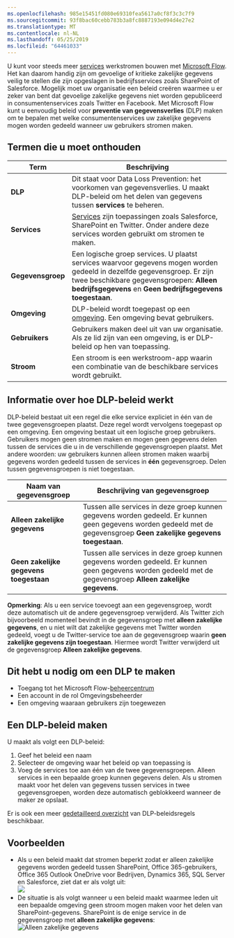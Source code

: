 ```yaml
---
ms.openlocfilehash: 985e15451fd080e69310fea5617a0cf8f3c3c7f9
ms.sourcegitcommit: 93f8bac60cebb783b3a8fc8887193e094d4e27e2
ms.translationtype: MT
ms.contentlocale: nl-NL
ms.lasthandoff: 05/25/2019
ms.locfileid: "64461033"
---
```

U kunt voor steeds meer [services](https://flow.microsoft.com/services) werkstromen bouwen met [Microsoft Flow](https://flow.microsoft.com). Het kan daarom handig zijn om gevoelige of kritieke zakelijke gegevens veilig te stellen die zijn opgeslagen in bedrijfsservices zoals SharePoint of Salesforce. Mogelijk moet uw organisatie een beleid creëren waarmee u er zeker van bent dat gevoelige zakelijke gegevens niet worden gepubliceerd in consumentenservices zoals Twitter en Facebook. Met Microsoft Flow kunt u eenvoudig beleid voor **preventie van gegevensverlies** (DLP) maken om te bepalen met welke consumentenservices uw zakelijke gegevens mogen worden gedeeld wanneer uw gebruikers stromen maken.  

## <a name="terms-you-should-get-familiar-with"></a>Termen die u moet onthouden

| Term | Beschrijving |
| --- | --- |
| **DLP** |Dit staat voor Data Loss Prevention: het voorkomen van gegevensverlies. U maakt DLP-beleid om het delen van gegevens tussen **services** te beheren. |
| **Services** |[Services](https://flow.microsoft.com/services) zijn toepassingen zoals Salesforce, SharePoint en Twitter. Onder andere deze services worden gebruikt om stromen te maken. |
| **Gegevensgroep** |Een logische groep services. U plaatst services waarvoor gegevens mogen worden gedeeld in dezelfde gegevensgroep. Er zijn twee beschikbare gegevensgroepen: **Alleen bedrijfsgegevens** en **Geen bedrijfsgegevens toegestaan**. |
| **Omgeving** |DLP-beleid wordt toegepast op een [omgeving](../environments-overview-admin.md). Een omgeving bevat gebruikers. |
| **Gebruikers** |Gebruikers maken deel uit van uw organisatie. Als ze lid zijn van een omgeving, is er DLP-beleid op hen van toepassing. |
| **Stroom** |Een stroom is een werkstroom-app waarin een combinatie van de beschikbare services wordt gebruikt. |

## <a name="all-about-how-dlp-policies-work"></a>Informatie over hoe DLP-beleid werkt
DLP-beleid bestaat uit een regel die elke service expliciet in één van de twee gegevensgroepen plaatst. Deze regel wordt vervolgens toegepast op een omgeving. Een omgeving bestaat uit een logische groep gebruikers. Gebruikers mogen geen stromen maken en mogen geen gegevens delen tussen de services die u in de verschillende gegevensgroepen plaatst. Met andere woorden: uw gebruikers kunnen alleen stromen maken waarbij gegevens worden gedeeld tussen de services in **één** gegevensgroep. Delen tussen gegevensgroepen is niet toegestaan.  

| **Naam van gegevensgroep** | **Beschrijving van gegevensgroep** |
| --- | --- |
| **Alleen zakelijke gegevens** |Tussen alle services in deze groep kunnen gegevens worden gedeeld. Er kunnen geen gegevens worden gedeeld met de gegevensgroep **Geen zakelijke gegevens toegestaan**. |
| **Geen zakelijke gegevens toegestaan** |Tussen alle services in deze groep kunnen gegevens worden gedeeld. Er kunnen geen gegevens worden gedeeld met de gegevensgroep **Alleen zakelijke gegevens**. |

**Opmerking**: Als u een service toevoegt aan een gegevensgroep, wordt deze automatisch uit de andere gegevensgroep verwijderd. Als Twitter zich bijvoorbeeld momenteel bevindt in de gegevensgroep met **alleen zakelijke gegevens**, en u niet wilt dat zakelijke gegevens met Twitter worden gedeeld, voegt u de Twitter-service toe aan de gegevensgroep waarin **geen zakelijke gegevens zijn toegestaan**. Hiermee wordt Twitter verwijderd uit de gegevensgroep **Alleen zakelijke gegevens**.

## <a name="heres-what-you-need-to-create-a-dlp"></a>Dit hebt u nodig om een DLP te maken
* Toegang tot het Microsoft Flow-[beheercentrum](https://admin.flow.microsoft.com)  
* Een account in de rol Omgevingsbeheerder  
* Een omgeving waaraan gebruikers zijn toegewezen  

## <a name="create-a-dlp-policy"></a>Een DLP-beleid maken
U maakt als volgt een DLP-beleid:  

1. Geef het beleid een naam
2. Selecteer de omgeving waar het beleid op van toepassing is
3. Voeg de services toe aan één van de twee gegevensgroepen. Alleen services in een bepaalde groep kunnen gegevens delen. Als u stromen maakt voor het delen van gegevens tussen services in twee gegevensgroepen, worden deze automatisch geblokkeerd wanneer de maker ze opslaat.  

Er is ook een meer [gedetailleerd overzicht](../prevent-data-loss.md) van DLP-beleidsregels beschikbaar.  

## <a name="examples"></a>Voorbeelden
* Als u een beleid maakt dat stromen beperkt zodat er alleen zakelijke gegevens worden gedeeld tussen SharePoint, Office 365-gebruikers, Office 365 Outlook OneDrive voor Bedrijven, Dynamics 365, SQL Server en Salesforce, ziet dat er als volgt uit:  
  ![](./media/learning-data-loss-prevention/a-few-business-centric-services.png)  
* De situatie is als volgt wanneer u een beleid maakt waarmee leden uit een bepaalde omgeving geen stroom mogen maken voor het delen van SharePoint-gegevens. SharePoint is de enige service in de gegevensgroep met **alleen zakelijke gegevens**:  
  ![Alleen zakelijke gegevens](./media/learning-data-loss-prevention/sharepoint-only-no-sharing-guided-learning.png)

